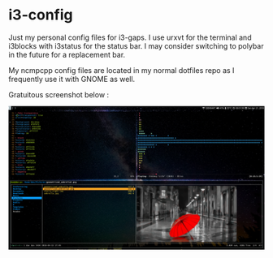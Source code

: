 # i3-config
Just my personal config files for i3-gaps. I use urxvt for the terminal and
i3blocks with i3status for the status bar. I may consider switching to polybar 
in the future for a replacement bar.

My ncmpcpp config files are located in my normal dotfiles repo as I frequently
use it with GNOME as well.

Gratuitous screenshot below :

![i3-gaps screenshot](i3-screenshot.png)
